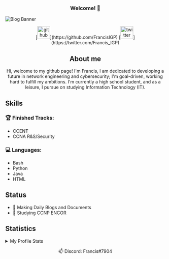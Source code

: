 <h3 align="center">Welcome! 👋</h3>


![Blog Banner](https://user-images.githubusercontent.com/75497349/107654987-1b261a00-6cbe-11eb-8525-35e6958078b4.png)  

<p align="center">
[<img src='https://cdn.jsdelivr.net/npm/simple-icons@3.0.1/icons/github.svg' alt='github' height='40'>](https://github.com/FrancisIGP)  [<img src='https://cdn.jsdelivr.net/npm/simple-icons@3.0.1/icons/twitter.svg' alt='twitter' height='40'>](https://twitter.com/Francis_IGP)  
</p>

<h2 align="center">About me</h2>

<p align="center">
Hi, welcome to my github page! I'm Francis, I am dedicated to developing a future in network engineering and cybersecurity; I'm goal-driven, working hard to fulfill my ambitions. I'm currently a high school student, and as a 
leisure, I pursue on studying Information Technology (IT).
</p>

## Skills

### 🏆 Finished Tracks:
- CCENT
- CCNA R&S/Security
### 💻 Languages:
- Bash
- Python
- Java
- HTML

## Status
- 🔭 Making Daily Blogs and Documents
- 🌱 Studying CCNP ENCOR

## Statistics 
<details>
  <summary>My Profile Stats</summary>
  <br/>
  <a href="https://github.com/FrancisIGP/github-readme-stats"><img alt="FrancisIGP's GitHub Stats" src="https://github-readme-stats.vercel.app/api/?username=FrancisIGP&layout=compact&show_icons=true&include_all_commits=true&hide_border=true&theme=radical" /></a>
  <br/>
</details>

<p align="center">
📫 Discord: Francis#7904 
</p>
